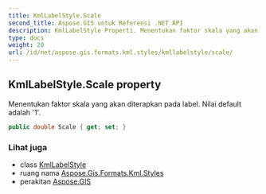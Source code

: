 ```yaml
---
title: KmlLabelStyle.Scale
second_title: Aspose.GIS untuk Referensi .NET API
description: KmlLabelStyle Properti. Menentukan faktor skala yang akan diterapkan pada label. Nilai default adalah 1.
type: docs
weight: 20
url: /id/net/aspose.gis.formats.kml.styles/kmllabelstyle/scale/
---
```

## KmlLabelStyle.Scale property

Menentukan faktor skala yang akan diterapkan pada label. Nilai default adalah '1'.

```csharp
public double Scale { get; set; }
```

### Lihat juga

* class [KmlLabelStyle](../)
* ruang nama [Aspose.Gis.Formats.Kml.Styles](../../kmllabelstyle/)
* perakitan [Aspose.GIS](../../../)



